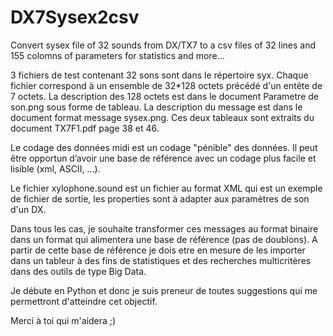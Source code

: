 # DX7Sysex2csv
Convert sysex file of 32 sounds from DX/TX7 to a csv files of 32 lines and 155 colomns of parameters for statistics and more... 

3 fichiers de test contenant 32 sons sont dans le répertoire syx.
Chaque fichier correspond à un ensemble de 32*128 octets précédé d'un entête de 7 octets.
La description des 128 octets est dans le document Parametre de son.png sous forme de tableau. La description du message est dans le document format message sysex.png. Ces deux tableaux sont extraits du document TX7F1.pdf page 38 et 46.

Le codage des données midi est un codage "pénible" des données. Il peut être opportun d’avoir une base de référence avec un codage plus facile et lisible (xml, ASCII, …).

Le fichier xylophone.sound est un fichier au format XML qui est un exemple de fichier de sortie, les properties sont à adapter aux paramètres de son d'un DX. 

Dans tous les cas, je souhaite transformer ces messages au format binaire dans un format qui alimentera une base de référence (pas de doublons). A partir de cette base de référence je dois etre en mesure de les importer dans un tableur à des fins de  statistiques et des recherches multicritères dans des outils de type Big Data.   

Je débute en Python et donc je suis preneur de toutes suggestions qui me permettront d'atteindre cet objectif.

Merci à toi qui m'aidera ;)


